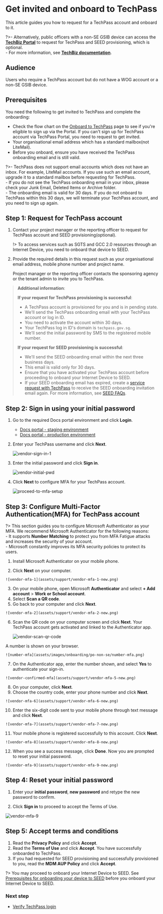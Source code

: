# Get invited and onboard to TechPass

This article guides you how to request for a TechPass account and onboard to it. 

?>- Alternatively, public officers with a non-SE GSIB device can access the [**TechBiz Portal**](https://portal.techbiz.suite.gov.sg) to request for TechPass and SEED provisioning, which is optional. <br>- For more information, see [**TechBiz documentation**](https://docs.developer.tech.gov.sg/docs/techbiz-documentation/).


## Audience

Users who require a TechPass account but do not have a WOG account or a non-SE GSIB device.

## Prerequisites

You need the following to get invited to TechPass and complete the onboarding:

- Check the flow chart on the [Onboard to TechPass](onboard-to-techpass) page to see if you're eligible to sign up via the Portal. If you can't sign up for TechPass account via TechPass Portal, you need to request to get invited.
- Your organisational email address which has a standard mailbox(not LiteMail).  
- Before you onboard, ensure you have received the TechPass onboarding email and is still valid.

?>- TechPass does not support email accounts which does not have an inbox. For example, LiteMail accounts. If you use such an email account, upgrade it to a standard mailbox before requesting for TechPass.<br>- If you do not see the TechPass onboarding email in your inbox, please check your Junk Email, Deleted Items or Archive folder.<br>- The onboarding email is valid for 30 days. If you do not onboard to TechPass within this 30 days, we will terminate your TechPass account, and you need to sign up again.


## Step 1: Request for TechPass account

1. Contact your project manager or the reporting officer to request for TechPass account and SEED provisioning(optional).

   !> To access services such as SGTS and GCC 2.0 resources through an Internet Device, you need to onboard that device to SEED.

2. Provide the required details in this request such as your organisational email address, mobile phone number and project name.

   Project manager or the reporting officer contacts the sponsoring agency or the tenant admin to invite you to TechPass.

  > **Additional information**:
  >
  > **If your request for TechPass provisioning
  is successful**:
  >
  >- A TechPass account is provisioned for you and is in pending state.
  >- We'll send the TechPass onboarding email with your TechPass account or log in ID. 
  >- You need to activate the account within 30 days. 
  >- Your TechPass log in ID's domain is ```techpass.gov.sg```.
  >- We'll send the initial password by SMS to the registered mobile number.
  >
  > **If your request for SEED provisioning is successful**:
  >
  >- We'll send the SEED onboarding email within the next three business days.
  >- This email is valid only for 30 days.
  >- Ensure that you have activated your TechPass account before proceeding to onboard your Internet Device to SEED.
  >- If your SEED onboarding email has expired, create a [service request with TechPass](https://go.gov.sg/seed-techpass-support) to receive the SEED onboarding invitation email again. For more information, see [SEED FAQs](https://docs.developer.tech.gov.sg/docs/security-suite-for-engineering-endpoint-devices/faqs/seed-faq-general).

## Step 2: Sign in using your initial password

1. Go to the required Docs portal environment and click **Login**.

    - [Docs portal - staging environment](https://stg.docs.developer.tech.gov.sg/)
    - [Docs portal - production environment](https://docs.developer.tech.gov.sg/)
2. Enter your TechPass username and click **Next**.

   ![vendor-sign-in-1](assets/support/Vendor_email.png)
3. Enter the initial password and click **Sign in**.

   ![vendor-initial-pwd](assets/support/vendor-initial-password.png)
4. Click **Next** to configure MFA for your TechPass account. 

   ![proceed-to-mfa-setup](assets/support/more-info-required.png ':size=500')
 
## Step 3: Configure Multi-Factor Authentication(MFA) for TechPass account

?> This section guides you to configure Microsoft Authenticator as your MFA. We recommend Microsoft Authenticator for the following reasons:<br>- It supports **Number Matching** to protect you from MFA Fatigue attacks and increases the security of your account.<br>- Microsoft constantly improves its MFA security policies to protect its users.


  1. Install Microsoft Authenticator on your mobile phone.

  2. Click **Next** on your computer. 

    ![vendor-mfa-1](assets/support/vendor-mfa-1-new.png)

  3. On your mobile phone, open Microsoft **Authenticator** and select **+ Add account** > **Work or School account**.
  4. Select **Scan a QR code**.
  5. Go back to your computer and click **Next**.

    ![vendor-mfa-2](assets/support/vendor-mfa-2-new.png)

  6. Scan the QR code on your computer screen and click **Next**. Your TechPass account gets activated and linked to the Authenticator app.

     ![vendor-scan-qr-code](assets/support/vendor-mfa-3-new.png)

   A number is shown on your browser.
   
    ![number-mfa](assets/images/onboarding/po-non-se/number-mfa.png)

  7. On the Authenticator app, enter the number shown, and select **Yes** to authenticate your sign-in. 
   
    ![vendor-confirmed-mfa](assets/support/vendor-mfa-5-new.png)

  8. On your computer, click **Next**.
  9. Choose the country code, enter your phone number and click **Next**.
  
    ![vendor-mfa-6](assets/support/vendor-mfa-6-new.png)

  10. Enter the six-digit code sent to your mobile phone through text message and click **Next**.

    ![vendor-mfa-7](assets/support/vendor-mfa-7-new.png)

  11. Your mobile phone is registered successfully to this account. Click **Next**.

    ![vendor-mfa-8](assets/support/vendor-mfa-8-new.png)

  12. When you see a success message, click **Done**. Now you are prompted to reset your initial password.

    ![vendor-mfa-9](assets/support/vendor-mfa-9-new.png)

## Step 4: Reset your initial password

 1. Enter your **initial password**, **new password** and retype the new password to confirm.

  2. Click **Sign in** to proceed to accept the Terms of Use.

  ![vendor-mfa-9](assets/support/vendor-update-initial-password.png)


## Step 5: Accept terms and conditions

1. Read the **Privacy Policy** and click **Accept**.
2. Read the **Terms of Use** and click **Accept**. You have successfully onboarded to TechPass.
3. If you had requested for SEED provisioning and successfully provisioned to you, read the **MDM AUP Policy** and click **Accept**.

  ?> You may proceed to onboard your Internet Device to SEED. See [Prerequisites for onboarding your device to SEED](https://docs.developer.tech.gov.sg/docs/security-suite-for-engineering-endpoint-devices/#/prerequisites-for-onboarding) before you onboard your Internet Device to SEED.

### Next step

- [Verify TechPass login](log-in-with-techpass#log-in-to-a-service-using-your-techpass-account)


